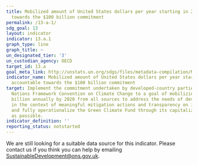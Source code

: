 ```yaml
---
title: Mobilized amount of United States dollars per year starting in 2020 accountable
  towards the $100 billion commitment
permalink: /13-a-1/
sdg_goal: 13
layout: indicator
indicator: 13.a.1
graph_type: line
graph_title: ~
un_designated_tier: '3'
un_custodian_agency: OECD
target_id: 13.a
goal_meta_link: http://unstats.un.org/sdgs/files/metadata-compilation/Metadata-Goal-13.pdf
indicator_name: Mobilized amount of United States dollars per year starting in 2020
  accountable towards the $100 billion commitment
target: Implement the commitment undertaken by developed-country parties to the United
  Nations Framework Convention on Climate Change to a goal of mobilizing jointly $100
  billion annually by 2020 from all sources to address the needs of developing countries
  in the context of meaningful mitigation actions and transparency on implementation
  and fully operationalize the Green Climate Fund through its capitalization as soon
  as possible.
indicator_definition: ''
reporting_status: notstarted
---
```


We are still looking for a suitable data source for this indicator. Please contact us if you think you can help by emailing <a href="mailto:SustainableDevelopment@ons.gov.uk">SustainableDevelopment@ons.gov.uk</a>.



